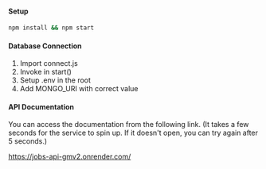 #### Setup

```bash
npm install && npm start
```

#### Database Connection

1. Import connect.js
2. Invoke in start()
3. Setup .env in the root
4. Add MONGO_URI with correct value

#### API Documentation

You can access the documentation from the following link. (It takes a few seconds for the service to spin up. If it doesn't open, you can try again after 5 seconds.)

https://jobs-api-gmv2.onrender.com/
